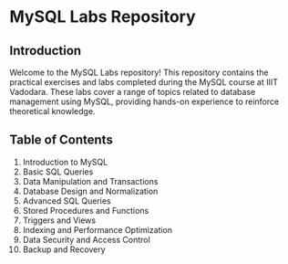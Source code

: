 # MySQL Labs Repository

## Introduction

Welcome to the MySQL Labs repository! This repository contains the practical exercises and labs completed during the MySQL course at IIIT Vadodara. These labs cover a range of topics related to database management using MySQL, providing hands-on experience to reinforce theoretical knowledge.

## Table of Contents

1. Introduction to MySQL
2. Basic SQL Queries
3. Data Manipulation and Transactions
4. Database Design and Normalization
5. Advanced SQL Queries
6. Stored Procedures and Functions
7. Triggers and Views
8. Indexing and Performance Optimization
9. Data Security and Access Control
10. Backup and Recovery

